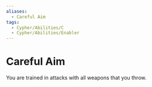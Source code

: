 ```yaml
---
aliases:
  - Careful Aim
tags:
  - Cypher/Abilities/C
  - Cypher/Abilities/Enabler
---
```


# Careful Aim

You are trained in attacks with all weapons that you throw.
